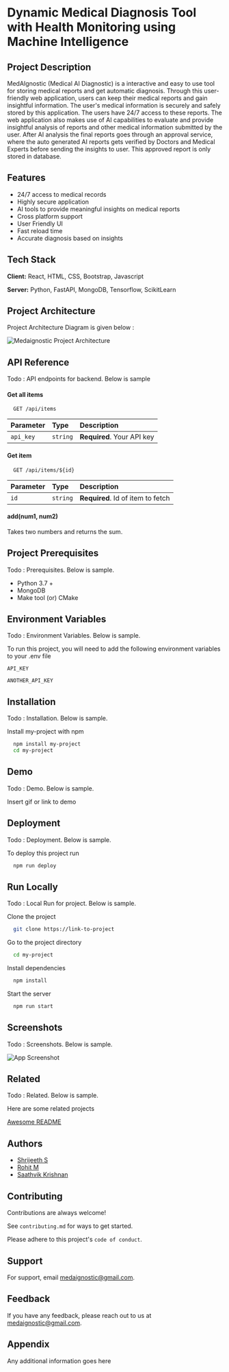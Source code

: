 # Dynamic Medical Diagnosis Tool with Health Monitoring using Machine Intelligence

## Project Description
MedAIgnostic (Medical AI Diagnostic) is a interactive and easy 
to use tool for storing medical reports and get automatic diagnosis. 
Through this user-friendly web application, users can keep their 
medical reports and gain insightful information. The user's medical 
information is securely and safely stored by this application. The 
users have 24/7 access to these reports. The web application also 
makes use of AI capabilities to evaluate and provide insightful 
analysis of reports and other medical information submitted by the user.
After AI analysis the final reports goes through an approval service,
where the auto generated AI reports gets verified by Doctors and Medical
Experts before sending the insights to user. This approved report is only
stored in database.

## Features

- 24/7 access to medical records
- Highly secure application
- AI tools to provide meaningful insights on medical reports
- Cross platform support
- User Friendly UI
- Fast reload time
- Accurate diagnosis based on insights


## Tech Stack

**Client:** React, HTML, CSS, Bootstrap, Javascript

**Server:** Python, FastAPI, MongoDB, Tensorflow, ScikitLearn


## Project Architecture

Project Architecture Diagram is given below : 

![Medaignostic Project Architecture](https://user-images.githubusercontent.com/58306412/192863725-dcf97913-41dc-4427-a532-c6adb286a951.jpeg)



## API Reference

Todo : API endpoints for backend. Below is sample

#### Get all items

```http
  GET /api/items
```

| Parameter | Type     | Description                |
| :-------- | :------- | :------------------------- |
| `api_key` | `string` | **Required**. Your API key |

#### Get item

```http
  GET /api/items/${id}
```

| Parameter | Type     | Description                       |
| :-------- | :------- | :-------------------------------- |
| `id`      | `string` | **Required**. Id of item to fetch |

#### add(num1, num2)

Takes two numbers and returns the sum.


## Project Prerequisites

Todo : Prerequisites. Below is sample.

- Python 3.7 +
- MongoDB
- Make tool (or) CMake
## Environment Variables

Todo : Environment Variables. Below is sample.

To run this project, you will need to add the following environment variables to your .env file

`API_KEY`

`ANOTHER_API_KEY`


## Installation

Todo : Installation. Below is sample.

Install my-project with npm

```bash
  npm install my-project
  cd my-project
```
    
## Demo

Todo : Demo. Below is sample.

Insert gif or link to demo


## Deployment

Todo : Deployment. Below is sample.

To deploy this project run

```bash
  npm run deploy
```


## Run Locally

Todo : Local Run for project. Below is sample.

Clone the project

```bash
  git clone https://link-to-project
```

Go to the project directory

```bash
  cd my-project
```

Install dependencies

```bash
  npm install
```

Start the server

```bash
  npm run start
```


## Screenshots

Todo : Screenshots. Below is sample.

![App Screenshot](https://via.placeholder.com/468x300?text=App+Screenshot+Here)


## Related

Todo : Related. Below is sample.

Here are some related projects

[Awesome README](https://github.com/matiassingers/awesome-readme)


## Authors

- [Shrijeeth S](https://github.com/Shrijeeth)
- [Rohit M](https://github.com/rohitmahi14)
- [Saathvik Krishnan](https://github.com/Saathvik-Krishnan)


## Contributing

Contributions are always welcome!

See `contributing.md` for ways to get started.

Please adhere to this project's `code of conduct`.


## Support

For support, email medaignostic@gmail.com.


## Feedback

If you have any feedback, please reach out to us at medaignostic@gmail.com.


## Appendix

Any additional information goes here


